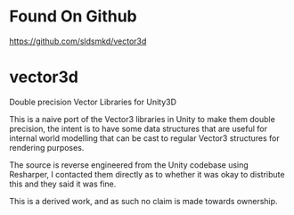 Found On Github
===============
https://github.com/sldsmkd/vector3d


vector3d
========
Double precision Vector Libraries for Unity3D

This is a naive port of the Vector3 libraries in Unity to make them double precision, the intent is to have some data structures that are useful for internal world modelling that can be cast to regular Vector3 structures for rendering purposes.

The source is reverse engineered from the Unity codebase using Resharper, I contacted them directly as to whether it was okay to distribute this and they said it was fine.

This is a derived work, and as such no claim is made towards ownership.
